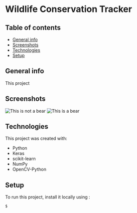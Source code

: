 # Wildlife Conservation Tracker

## Table of contents
* [General info](#general-info)
* [Screenshots](#screenshots)
* [Technologies](#technologies)
* [Setup](#setup)

## General info
This project 

## Screenshots
![This is not a bear](https://commons.wikimedia.org/wiki/File:The_classifier_thinks_this_is_not_a_bear.png)
![This is a bear](https://commons.wikimedia.org/wiki/File:This_is_a_bear.png)
	
## Technologies
This project was created with:
* Python
* Keras
* scikit-learn
* NumPy
* OpenCV-Python
	
## Setup
To run this project, install it locally using :

```
$ 
```

